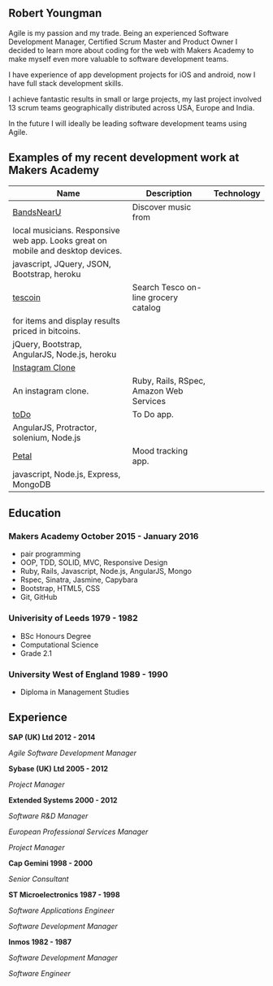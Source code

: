 ## Robert Youngman

Agile is my passion and my trade.  Being an experienced Software Development
Manager, Certified Scrum Master and Product Owner I decided to learn
more about coding for the web with Makers Academy to make myself even more
valuable to software development teams.

I have experience of app development projects for iOS and android,
now I have full stack development skills.

I achieve fantastic results in small or large projects,  my last project involved
13 scrum teams geographically distributed across USA, Europe and India.

In the future I will ideally be leading software development teams using Agile.

## Examples of my recent development work at Makers Academy

| Name | Description | Technology |
| ------------ | ------------------------ | ------------ |
| [BandsNearU](https://github.com/youngmanr/original_sound_track) | Discover music from
local musicians. Responsive web app. Looks great on mobile and desktop devices. |
javascript, JQuery, JSON, Bootstrap, heroku |
| [tescoin](https://github.com/youngmanr/tescoin)| Search Tesco on-line grocery catalog
for items and display results priced in bitcoins. |
jQuery, Bootstrap, AngularJS, Node.js, heroku |
| [Instagram Clone](https://github.com/youngmanr/instagram-challenge)|
An instagram clone. | Ruby, Rails, RSpec, Amazon Web Services |
| [toDo](https://github.com/youngmanr/todo_challenge) | To Do app. |
AngularJS, Protractor, solenium,  Node.js |
| [Petal](https://github.com/youngmanr/petal) | Mood tracking app. |
javascript, Node.js, Express, MongoDB |

## Education

### Makers Academy October 2015 - January 2016
- pair programming
- OOP, TDD, SOLID, MVC, Responsive Design
- Ruby, Rails, Javascript, Node.js, AngularJS, Mongo
- Rspec, Sinatra, Jasmine, Capybara
- Bootstrap, HTML5, CSS
- Git, GitHub

### Univerisity of Leeds 1979 - 1982

- BSc Honours Degree
- Computational Science
- Grade 2.1

### University West of England 1989 - 1990

- Diploma in Management Studies

## Experience

**SAP (UK) Ltd 2012 - 2014**

*Agile Software Development Manager*

**Sybase (UK) Ltd 2005 - 2012**

*Project Manager*

**Extended Systems 2000 - 2012**

*Software R&D Manager*

*European Professional Services Manager*

*Project Manager*

**Cap Gemini 1998 - 2000**

*Senior Consultant*

**ST Microelectronics 1987 - 1998**

*Software Applications Engineer*

*Software Development Manager*

**Inmos 1982 - 1987**

*Software Development Manager*

*Software Engineer*
